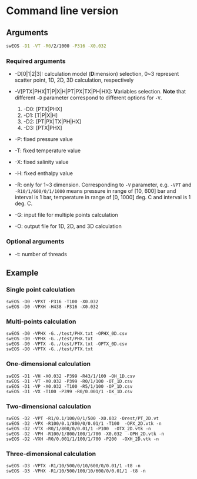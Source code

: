 # Command line version

## Arguments

```bash
swEOS -D1 -VT -R0/2/1000 -P316 -X0.032
```

### Required arguments

* -D[0|1|2|3]: calculation model (**D**imension) selection, 0~3 represent scatter point, 1D, 2D, 3D calculation, respectively

* -V[PTX|PHX|T|P|X|H|PT|PX|TX|PH|HX]: **V**ariables selection. **Note** that different `-D` parameter correspond to different options for `-V`.

    1) -D0: [PTX|PHX]
    2) -D1: [T|P|X|H]
    3) -D2: [PT|PX|TX|PH|HX]
    4) -D3: [PTX|PHX]

* -P: fixed pressure value

* -T: fixed temperature value

* -X: fixed salinity value

* -H: fixed enthalpy value

* -R: only for 1~3 dimension. Corresponding to `-V` parameter, e.g. `-VPT` and `-R10/1/600/0/1/1000` means pressure in range of [10, 600] bar and interval is 1 bar, temperature in range of [0, 1000] deg. C and interval is 1 deg. C.

* -G: input file for multiple points calculation

* -O: output file for 1D, 2D, and 3D calculation

### Optional arguments

* -t: number of threads




## Example
### Single point calculation
```
swEOS -D0 -VPXT -P316 -T100 -X0.032
swEOS -D0 -VPXH -H438 -P316 -X0.032
```
### Multi-points calculation
```
swEOS -D0 -VPHX -G../test/PHX.txt -OPHX_0D.csv
swEOS -D0 -VPHX -G../test/PHX.txt
swEOS -D0 -VPTX -G../test/PTX.txt -OPTX_0D.csv
swEOS -D0 -VPTX -G../test/PTX.txt
```

### One-dimensional calculation

```
swEOS -D1 -VH -X0.032 -P399 -R43/1/100 -OH_1D.csv
swEOS -D1 -VT -X0.032 -P399 -R0/1/100 -OT_1D.csv
swEOS -D1 -VP -X0.032 -T100 -R5/1/100 -OP_1D.csv
swEOS -D1 -VX -T100 -P399 -R0/0.001/1 -OX_1D.csv
```

### Two-dimensional calculation

```
swEOS -D2 -VPT -R1/0.1/100/0/1/500 -X0.032 -Orest/PT_2D.vt 
swEOS -D2 -VPX -R100/0.1/800/0/0.01/1 -T100  -OPX_2D.vtk -n
swEOS -D2 -VTX -R0/1/800/0/0.01/1 -P100  -OTX_2D.vtk -n
swEOS -D2 -VPH -R100/1/800/100/1/700 -X0.032  -OPH_2D.vtk -n
swEOS -D2 -VXH -R0/0.001/1/100/1/700 -P200  -OXH_2D.vtk -n
```

### Three-dimensional calculation

```
swEOS -D3 -VPTX -R1/10/500/0/10/600/0/0.01/1 -t8 -n
swEOS -D3 -VPHX -R1/10/500/100/10/600/0/0.01/1 -t8 -n
```